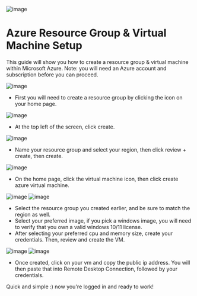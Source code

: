 ![image](https://github.com/user-attachments/assets/acdfdfcf-3dfe-4cae-b0da-1a44010a8895)

# Azure Resource Group & Virtual Machine Setup

This guide will show you how to create a resource group & virtual machine within Microsoft Azure.
Note: you will need an Azure account and subscription before you can proceed.

![image](https://github.com/user-attachments/assets/04961808-2cf6-4871-b80b-93a25e77c5ec)

- First you will need to create a resource group by clicking the icon on your home page.

![image](https://github.com/user-attachments/assets/94a85340-7ecc-4f5c-b076-8817bfc48507)

- At the top left of the screen, click create.

![image](https://github.com/user-attachments/assets/d5ac023e-e8b5-4cb9-9086-51c818894373)

- Name your resource group and select your region, then click review + create, then create. 

![image](https://github.com/user-attachments/assets/7287a594-441c-47f7-9cdf-53646465dfe4)

- On the home page, click the virtual machine icon, then click create azure virtual machine.

![image](https://github.com/user-attachments/assets/03e8ac31-2567-4e49-8c1d-8e665baa6c87)
![image](https://github.com/user-attachments/assets/0d5b21d3-96e0-42a9-80ab-c2d0f11fd10d)

- Select the resource group you created earlier, and be sure to match the region as well. 
- Select your preferred image, if you pick a windows image, you will need to verify that you own a valid windows 10/11 license. 
- After selecting your preferred cpu and memory size, create your credentials. Then, review and create the VM.

![image](https://github.com/user-attachments/assets/a0c82a85-e057-41b3-a3d4-0956c74e1eae)
![image](https://github.com/user-attachments/assets/16c77d30-bc57-4324-89f0-b74a37ba1502)

- Once created, click on your vm and copy the public ip address. You will then paste that into Remote Desktop Connection, followed by your credentials.

Quick and simple :) now you're logged in and ready to work!
